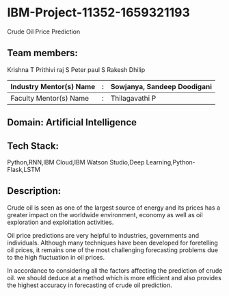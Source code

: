 # IBM-Project-11352-1659321193
Crude Oil Price Prediction

## Team members:
Krishna T
Prithivi raj S
Peter paul S
Rakesh Dhilip 

| Industry Mentor(s) Name | : | Sowjanya, Sandeep Doodigani |
| ----------------------- | - | --------------------------- |
| Faculty Mentor(s) Name  | : | Thilagavathi P              |

## Domain: Artificial Intelligence

## Tech Stack:

Python,RNN,IBM Cloud,IBM Watson Studio,Deep Learning,Python-Flask,LSTM

## Description:

Crude oil is seen as one of the largest source of energy and its prices has a greater impact on the 
worldwide environment, economy as well as oil exploration and exploitation activities. 

Oil price predictions are very helpful to industries, governments and individuals. Although many 
techniques have been developed for foretelling oil prices, it remains one of the most 
challenging forecasting problems due to the high fluctuation in oil prices. 

In accordance to considering all the factors affecting the prediction of crude oil.
we should deduce at a method which is more efficient and also provides the highest accuracy in 
forecasting of crude oil prediction.
